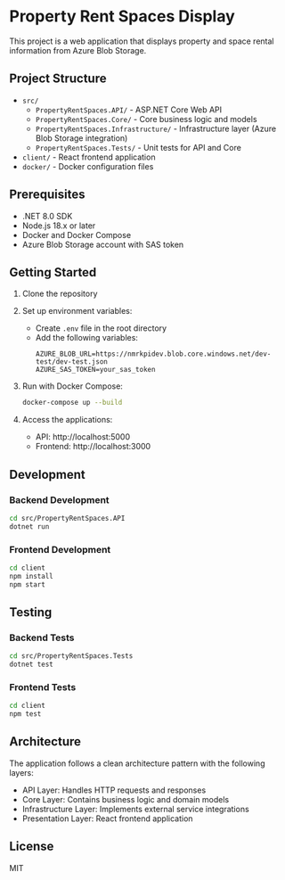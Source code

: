 # Property Rent Spaces Display

This project is a web application that displays property and space rental information from Azure Blob Storage.

## Project Structure

- `src/`
  - `PropertyRentSpaces.API/` - ASP.NET Core Web API
  - `PropertyRentSpaces.Core/` - Core business logic and models
  - `PropertyRentSpaces.Infrastructure/` - Infrastructure layer (Azure Blob Storage integration)
  - `PropertyRentSpaces.Tests/` - Unit tests for API and Core
- `client/` - React frontend application
- `docker/` - Docker configuration files

## Prerequisites

- .NET 8.0 SDK
- Node.js 18.x or later
- Docker and Docker Compose
- Azure Blob Storage account with SAS token

## Getting Started

1. Clone the repository
2. Set up environment variables:
   - Create `.env` file in the root directory
   - Add the following variables:
     ```
     AZURE_BLOB_URL=https://nmrkpidev.blob.core.windows.net/dev-test/dev-test.json
     AZURE_SAS_TOKEN=your_sas_token
     ```

3. Run with Docker Compose:
   ```bash
   docker-compose up --build
   ```

4. Access the applications:
   - API: http://localhost:5000
   - Frontend: http://localhost:3000

## Development

### Backend Development
```bash
cd src/PropertyRentSpaces.API
dotnet run
```

### Frontend Development
```bash
cd client
npm install
npm start
```

## Testing

### Backend Tests
```bash
cd src/PropertyRentSpaces.Tests
dotnet test
```

### Frontend Tests
```bash
cd client
npm test
```

## Architecture

The application follows a clean architecture pattern with the following layers:
- API Layer: Handles HTTP requests and responses
- Core Layer: Contains business logic and domain models
- Infrastructure Layer: Implements external service integrations
- Presentation Layer: React frontend application

## License

MIT
